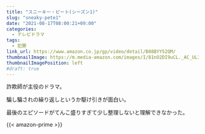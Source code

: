 ```yaml
---
title: "スニーキー・ピート(シーズン1)"
slug: "sneaky-pete1"
date: "2021-08-17T08:00:21+09:00"
categories:
  - テレビドラマ
tags:
  - 犯罪
link_url: https://www.amazon.co.jp/gp/video/detail/B08BYY52QM/
thumbnailImage: https://m.media-amazon.com/images/I/81nO2DI9uCL._AC_UL320_.jpg
thumbnailImagePosition: left
#draft: true
---
```

詐欺師が主役のドラマ。
<!--more-->
騙し騙されの繰り返しというか駆け引きが面白い。

最後のエピソードがてんこ盛りすぎて少し整理しないと理解できなかった。

{{< amazon-prime >}}
